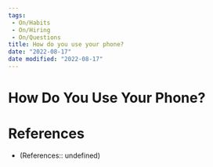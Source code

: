 ```yaml
---
tags:
 - On/Habits
 - On/Hiring
 - On/Questions
title: How do you use your phone?
date: "2022-08-17"
date modified: "2022-08-17"
---
```


# How Do You Use Your Phone?

# References
- (References:: undefined)
